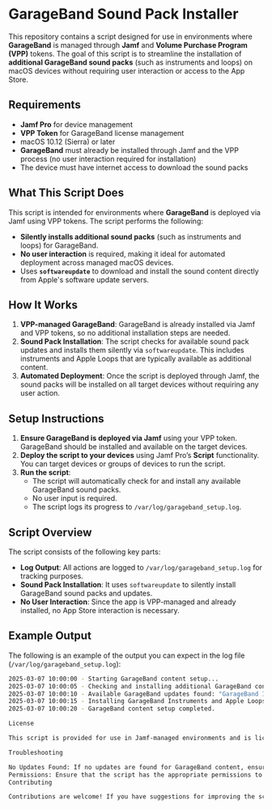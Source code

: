 # GarageBand Sound Pack Installer

This repository contains a script designed for use in environments where **GarageBand** is managed through **Jamf** and **Volume Purchase Program (VPP)** tokens. The goal of this script is to streamline the installation of **additional GarageBand sound packs** (such as instruments and loops) on macOS devices without requiring user interaction or access to the App Store.

## Requirements

- **Jamf Pro** for device management
- **VPP Token** for GarageBand license management
- macOS 10.12 (Sierra) or later
- **GarageBand** must already be installed through Jamf and the VPP process (no user interaction required for installation)
- The device must have internet access to download the sound packs

## What This Script Does

This script is intended for environments where **GarageBand** is deployed via Jamf using VPP tokens. The script performs the following:

- **Silently installs additional sound packs** (such as instruments and loops) for GarageBand.
- **No user interaction** is required, making it ideal for automated deployment across managed macOS devices.
- Uses **`softwareupdate`** to download and install the sound content directly from Apple's software update servers.

## How It Works

1. **VPP-managed GarageBand**: GarageBand is already installed via Jamf and VPP tokens, so no additional installation steps are needed.
2. **Sound Pack Installation**: The script checks for available sound pack updates and installs them silently via `softwareupdate`. This includes instruments and Apple Loops that are typically available as additional content.
3. **Automated Deployment**: Once the script is deployed through Jamf, the sound packs will be installed on all target devices without requiring any user action.

## Setup Instructions

1. **Ensure GarageBand is deployed via Jamf** using your VPP token. GarageBand should be installed and available on the target devices.
2. **Deploy the script to your devices** using Jamf Pro’s **Script** functionality. You can target devices or groups of devices to run the script.
3. **Run the script**:
    - The script will automatically check for and install any available GarageBand sound packs.
    - No user input is required.
    - The script logs its progress to `/var/log/garageband_setup.log`.

## Script Overview

The script consists of the following key parts:

- **Log Output**: All actions are logged to `/var/log/garageband_setup.log` for tracking purposes.
- **Sound Pack Installation**: It uses `softwareupdate` to silently install GarageBand sound packs and updates.
- **No User Interaction**: Since the app is VPP-managed and already installed, no App Store interaction is necessary.

## Example Output

The following is an example of the output you can expect in the log file (`/var/log/garageband_setup.log`):

```bash
2025-03-07 10:00:00 - Starting GarageBand content setup...
2025-03-07 10:00:05 - Checking and installing additional GarageBand content...
2025-03-07 10:00:10 - Available GarageBand updates found: "GarageBand Instruments and Apple Loops"
2025-03-07 10:00:15 - Installing GarageBand Instruments and Apple Loops...
2025-03-07 10:00:20 - GarageBand content setup completed.

License

This script is provided for use in Jamf-managed environments and is licensed under the MIT License.

Troubleshooting

No Updates Found: If no updates are found for GarageBand content, ensure the device has internet access and check the available updates through Software Update manually.
Permissions: Ensure that the script has the appropriate permissions to access and install software on the device. You may need to run the script with elevated privileges (e.g., sudo).
Contributing

Contributions are welcome! If you have suggestions for improving the script or expanding its functionality, feel free to fork the repository and submit a pull request.


```


